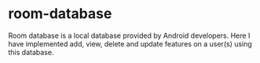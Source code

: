 # room-database
Room database is a local database provided by Android developers. Here I have implemented add, view, delete and update features on a user(s) using this database.
